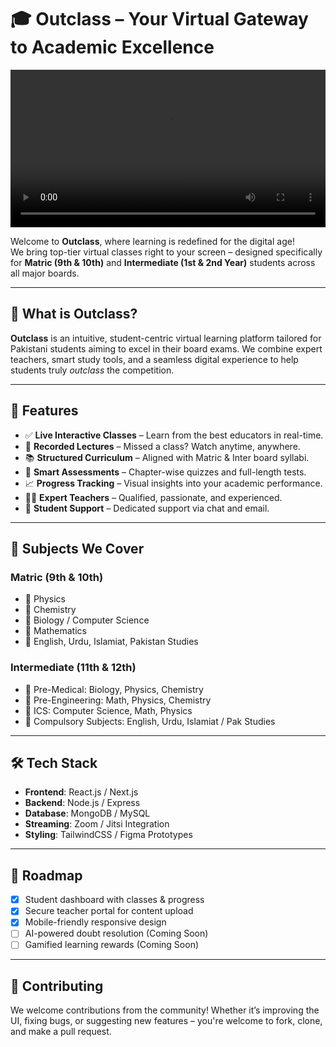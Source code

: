# 🎓 Outclass – Your Virtual Gateway to Academic Excellence

<video src="https://mussadiqahmed.github.io/outclass/outclass.mp4" width="100%" controls></video>

Welcome to **Outclass**, where learning is redefined for the digital age!  
We bring top-tier virtual classes right to your screen – designed specifically for **Matric (9th & 10th)** and **Intermediate (1st & 2nd Year)** students across all major boards.

---

## 🚀 What is Outclass?

**Outclass** is an intuitive, student-centric virtual learning platform tailored for Pakistani students aiming to excel in their board exams. We combine expert teachers, smart study tools, and a seamless digital experience to help students truly *outclass* the competition.

---

## 🌟 Features

- ✅ **Live Interactive Classes** – Learn from the best educators in real-time.
- 🎥 **Recorded Lectures** – Missed a class? Watch anytime, anywhere.
- 📚 **Structured Curriculum** – Aligned with Matric & Inter board syllabi.
- 📝 **Smart Assessments** – Chapter-wise quizzes and full-length tests.
- 📈 **Progress Tracking** – Visual insights into your academic performance.
- 👩‍🏫 **Expert Teachers** – Qualified, passionate, and experienced.
- 💬 **Student Support** – Dedicated support via chat and email.

---

## 📖 Subjects We Cover

### Matric (9th & 10th)
- 📘 Physics
- 📗 Chemistry
- 📙 Biology / Computer Science
- 📕 Mathematics
- 📒 English, Urdu, Islamiat, Pakistan Studies

### Intermediate (11th & 12th)
- 📘 Pre-Medical: Biology, Physics, Chemistry
- 📗 Pre-Engineering: Math, Physics, Chemistry
- 📙 ICS: Computer Science, Math, Physics
- 📒 Compulsory Subjects: English, Urdu, Islamiat / Pak Studies

---

## 🛠️ Tech Stack

- **Frontend**: React.js / Next.js  
- **Backend**: Node.js / Express  
- **Database**: MongoDB / MySQL  
- **Streaming**: Zoom / Jitsi Integration  
- **Styling**: TailwindCSS / Figma Prototypes

---

## 🚧 Roadmap

- [x] Student dashboard with classes & progress
- [x] Secure teacher portal for content upload
- [x] Mobile-friendly responsive design
- [ ] AI-powered doubt resolution (Coming Soon)
- [ ] Gamified learning rewards (Coming Soon)

---

## 🤝 Contributing

We welcome contributions from the community! Whether it’s improving the UI, fixing bugs, or suggesting new features – you're welcome to fork, clone, and make a pull request.
